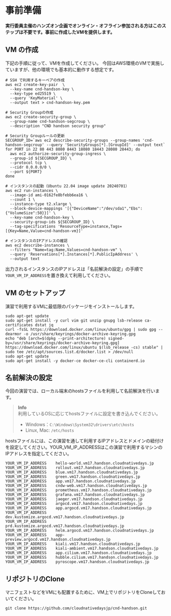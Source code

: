 # 事前準備

**実行委員主催のハンズオン企画でオンライン・オフライン参加される方はこのステップは不要です。事前に作成したVMを提供します。**

## VM の作成

下記の手順に従って、VMを作成してください。
今回はAWS環境のVMで実施していますが、他の環境でも基本的に動作する想定です。

```
# SSH で利用するキーペアの作成
aws ec2 create-key-pair  \
  --key-name cnd-handson-key \
  --key-type ed25519 \
  --query 'KeyMaterial' \
  --output text > cnd-handson-key.pem

# Security Groupの作成
aws ec2 create-security-group \
  --group-name cnd-handson-segcroup \
  --description "CND handson security group"

# Security Groupルールの更新
SECGROUP_ID=`aws ec2 describe-security-groups --group-names 'cnd-handson-segcroup' --query 'SecurityGroups[*].[GroupId]' --output text`
for PORT in 22 80 443 8080 8443 18080 18443 28080 28443; do
  aws ec2 authorize-security-group-ingress \
  --group-id ${SECGROUP_ID} \
  --protocol tcp \
  --cidr 0.0.0.0/0 \
  --port ${PORT}
done

# インスタンスの起動（Ubuntu 22.04 image update 20240701）
aws ec2 run-instances \
  --image-id ami-0162fe8bfebb6ea16 \
  --count 1 \
  --instance-type t2.xlarge \
  --block-device-mappings '[{"DeviceName":"/dev/sda1","Ebs":{"VolumeSize":50}}]' \
  --key-name cnd-handson-key \
  --security-group-ids ${SECGROUP_ID} \
  --tag-specifications 'ResourceType=instance,Tags=[{Key=Name,Value=cnd-handson-vm}]'

# インスタンスのIPアドレスの確認
aws ec2 describe-instances \
  --filters "Name=tag:Name,Values=cnd-handson-vm" \
  --query 'Reservations[*].Instances[*].PublicIpAddress' \
  --output text
```

出力されるインスタンスのIPアドレスは「名前解決の設定」の手順で`YOUR_VM_IP_ADDRESS`を置き換えて利用してください。

## VM のセットアップ

演習で利用するVMに最低限のパッケージをインストールします。

```
sudo apt-get update
sudo apt-get install -y curl vim git unzip gnupg lsb-release ca-certificates dstat jq
curl -fsSL https://download.docker.com/linux/ubuntu/gpg | sudo gpg --dearmor -o /usr/share/keyrings/docker-archive-keyring.gpg
echo "deb [arch=$(dpkg --print-architecture) signed-by=/usr/share/keyrings/docker-archive-keyring.gpg] https://download.docker.com/linux/ubuntu $(lsb_release -cs) stable" | sudo tee /etc/apt/sources.list.d/docker.list > /dev/null
sudo apt-get update
sudo apt-get install -y docker-ce docker-ce-cli containerd.io
```

## 名前解決の設定

今回の演習では、ローカル端末のhostsファイルを利用して名前解決を行います。

> **Info**  
> 利用しているOSに応じてhostsファイルに設定を書き込んでください。
> - Windows：`C:\Windows\System32\drivers\etc\hosts`
> - Linux, Mac: `/etc/hosts`

hostsファイルには、この演習を通して利用するIPアドレスとドメインの紐付けを設定してください。YOUR_VM_IP_ADDRESSはこの演習で利用するマシンのIPアドレスを指定してください。

```
YOUR_VM_IP_ADDRESS    hello-world.vm17.handson.cloudnativedays.jp
YOUR_VM_IP_ADDRESS    rollout.vm17.handson.cloudnativedays.jp
YOUR_VM_IP_ADDRESS    blue.vm17.handson.cloudnativedays.jp
YOUR_VM_IP_ADDRESS    green.vm17.handson.cloudnativedays.jp
YOUR_VM_IP_ADDRESS    app.vm17.handson.cloudnativedays.jp
YOUR_VM_IP_ADDRESS    cndw-web.vm17.handson.cloudnativedays.jp
YOUR_VM_IP_ADDRESS    prometheus.vm17.handson.cloudnativedays.jp
YOUR_VM_IP_ADDRESS    grafana.vm17.handson.cloudnativedays.jp
YOUR_VM_IP_ADDRESS    jaeger.vm17.handson.cloudnativedays.jp
YOUR_VM_IP_ADDRESS    argocd.vm17.handson.cloudnativedays.jp
YOUR_VM_IP_ADDRESS    app.argocd.vm17.handson.cloudnativedays.jp
YOUR_VM_IP_ADDRESS    dev.kustomize.argocd.vm17.handson.cloudnativedays.jp
YOUR_VM_IP_ADDRESS    prd.kustomize.argocd.vm17.handson.cloudnativedays.jp
YOUR_VM_IP_ADDRESS    helm.argocd.vm17.handson.cloudnativedays.jp
YOUR_VM_IP_ADDRESS    app-preview.argocd.vm17.handson.cloudnativedays.jp
YOUR_VM_IP_ADDRESS    kiali.vm17.handson.cloudnativedays.jp
YOUR_VM_IP_ADDRESS    kiali-ambient.vm17.handson.cloudnativedays.jp
YOUR_VM_IP_ADDRESS    app.cilium.vm17.handson.cloudnativedays.jp
YOUR_VM_IP_ADDRESS    hubble.cilium.vm17.handson.cloudnativedays.jp
YOUR_VM_IP_ADDRESS    pyroscope.vm17.handson.cloudnativedays.jp
```

## リポジトリのClone

マニフェストなどをVMにも配置するために、VM上でリポジトリをCloneしておいてください。

```shell
git clone https://github.com/cloudnativedaysjp/cnd-handson.git
```
